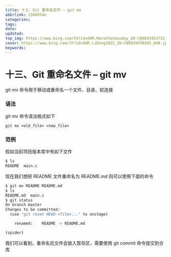 ```yaml
---
title: 十三、Git 重命名文件 – git mv
abbrlink: 1384854e
categories: 
tags: 
date: 
updated: 
top_img: https://www.bing.com/th?id=OHR.MarathonSunday_ZH-CN9833453732_UHD.jpg
cover: https://www.bing.com/th?id=OHR.LiDong2022_ZH-CN9929478283_UHD.jpg
keywords: 
---
```

# 十三、Git 重命名文件 – git mv

git mv 命令用于移动或重命名一个文件、目录、软连接

### 语法

git mv 命令语法格式如下

```
git mv <old_file> <new_file>
```

### 范例

假如当前项目版本库中有如下文件

```sh
$ ls 
README  main.c
```

现在我们想把 README 文件重命名为 README.md 则可以使用下面的命令

```sh
$ git mv README README.md
$ ls
README.md  main.c
$ git status
On branch master
Changes to be committed:
  (use "git reset HEAD <file>..." to unstage)

    renamed:    README -> README.md

(spider) 
```

我们可以看到，重命名后文件会放入暂存区，需要使用 git commit 命令提交到仓库